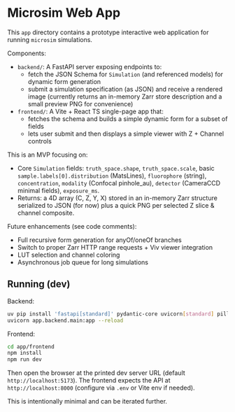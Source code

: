 # Microsim Web App

This `app` directory contains a prototype interactive web application for running `microsim` simulations.

Components:

- `backend/`: A FastAPI server exposing endpoints to:
  - fetch the JSON Schema for `Simulation` (and referenced models) for dynamic form generation
  - submit a simulation specification (as JSON) and receive a rendered image (currently returns an in-memory Zarr store description and a small preview PNG for convenience)
- `frontend/`: A Vite + React TS single-page app that:
  - fetches the schema and builds a simple dynamic form for a subset of fields
  - lets user submit and then displays a simple viewer with Z + Channel controls

This is an MVP focusing on:

- Core `Simulation` fields: `truth_space.shape`, `truth_space.scale`, basic `sample.labels[0].distribution` (MatsLines), `fluorophore` (string), `concentration`, `modality` (Confocal pinhole_au), `detector` (CameraCCD minimal fields), `exposure_ms`.
- Returns: a 4D array (C, Z, Y, X) stored in an in-memory Zarr structure serialized to JSON (for now) plus a quick PNG per selected Z slice & channel composite.

Future enhancements (see code comments):
- Full recursive form generation for anyOf/oneOf branches
- Switch to proper Zarr HTTP range requests + Viv viewer integration
- LUT selection and channel coloring
- Asynchronous job queue for long simulations

## Running (dev)

Backend:

```bash
uv pip install 'fastapi[standard]' pydantic-core uvicorn[standard] pillow
uvicorn app.backend.main:app --reload
```

Frontend:

```bash
cd app/frontend
npm install
npm run dev
```

Then open the browser at the printed dev server URL (default `http://localhost:5173`). The frontend expects the API at `http://localhost:8000` (configure via `.env` or Vite env if needed).

This is intentionally minimal and can be iterated further.
